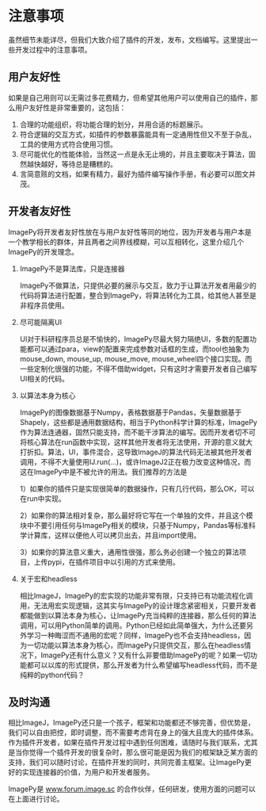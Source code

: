 # 注意事项

虽然细节未能详尽，但我们大致介绍了插件的开发，发布，文档编写。这里提出一些开发过程中的注意事项。



## 用户友好性

如果是自己用则可以无需过多花费精力，但希望其他用户可以使用自己的插件，那么用户友好性是非常重要的，这包括：

1. 合理的功能组织，将功能合理的划分，并用合适的标题展示。
2. 符合逻辑的交互方式，如插件的参数暴露能具有一定通用性但又不至于杂乱，工具的使用方式符合使用习惯。
3. 尽可能优化的性能体验，当然这一点是永无止境的，并且主要取决于算法，固然越快越好，等待总是糟糕的。
4. 言简意赅的文档，如果有精力，最好为插件编写操作手册，有必要可以图文并茂。



## 开发者友好性

ImagePy将开发者友好性放在与用户友好性等同的地位，因为开发者与用户本是一个教学相长的群体，并且两者之间界线模糊，可以互相转化，这里介绍几个ImagePy的开发理念。

1. ImagePy不是算法库，只是连接器

   ImagePy不做算法，只提供必要的展示与交互，致力于让算法开发者用最少的代码将算法进行配置，整合到ImagePy，将算法转化为工具，给其他人甚至是非程序员使用。

2. 尽可能隔离UI

   UI对于科研程序员总是不愉快的，ImagePy尽最大努力隔绝UI，多数的配置功能都可以通过para，view的配置来完成参数对话框的生成，而tool也抽象为mouse_down, mouse_up, mouse_move, mouse_wheel四个接口实现。而一些定制化很强的功能，不得不借助widget，只有这时才需要开发者自己编写UI相关的代码。

3. 以算法本身为核心

   ImagePy的图像数据基于Numpy，表格数据基于Pandas，矢量数据基于Shapely，这些都是通用数据结构，相当于Python科学计算的标准，ImagePy作为算法连通器，固然只能支持，而不能干涉算法的编写。因而开发者切不可将核心算法在run函数中实现，这样其他开发者将无法使用，开源的意义就大打折扣。算法，UI，事件混合，这导致ImageJ的算法代码无法被其他开发者调用，不得不大量使用IJ.run(...)，或许ImageJ2正在极力改变这种情况，而这在ImagePy中是不被允许的用法。我们推荐的方法是

   1）如果你的插件只是实现很简单的数据操作，只有几行代码，那么OK，可以在run中实现。

   2）如果你的算法相对复杂，那么最好将它写在一个单独的文件，并且这个模块中不要引用任何与ImagePy相关的模块，只基于Numpy，Pandas等标准科学计算库，这样以便他人可以拷贝出去，并且import使用。

   3）如果你的算法意义重大，通用性很强，那么务必创建一个独立的算法项目，上传pypi，在插件项目中以引用的方式来使用。

4. 关于宏和headless

   相比ImageJ，ImagePy的宏实现的功能非常有限，只支持已有功能流程化调用，无法用宏实现逻辑，这其实与ImagePy的设计理念紧密相关，只要开发者都能做到以算法本身为核心，让ImagePy充当纯粹的连接器，那么任何的算法调用，可以用Python简单的调用。Python已经如此简单强大，为什么还要另外学习一种晦涩而不通用的宏呢？同样，ImagePy也不会支持headless，因为一切功能以算法本身为核心，而ImagePy只提供交互，那么在headless情况下，ImagePy还有什么意义？又有什么非要借助ImagePy的呢？如果一切功能都可以以库的形式提供，那么开发者为什么希望编写headless代码，而不是纯粹的python代码？



## 及时沟通

相比ImageJ，ImagePy还只是一个孩子，框架和功能都还不够完善，但优势是，我们可以自由把控，即时调整，而不需要考虑背在身上的强大且庞大的插件体系。作为插件开发者，如果在插件开发过程中遇到任何困难，请随时与我们联系，尤其是当你觉得一个插件开发的很复杂时，那么很可能是因为我们的框架缺乏某方面的支持，我们可以随时讨论，在插件开发的同时，共同完善主框架。让ImagePy更好的实现连接器的价值，为用户和开发者服务。

ImagePy是 www.forum.image.sc 的合作伙伴，任何研发，使用方面的问题可以在上面进行讨论。